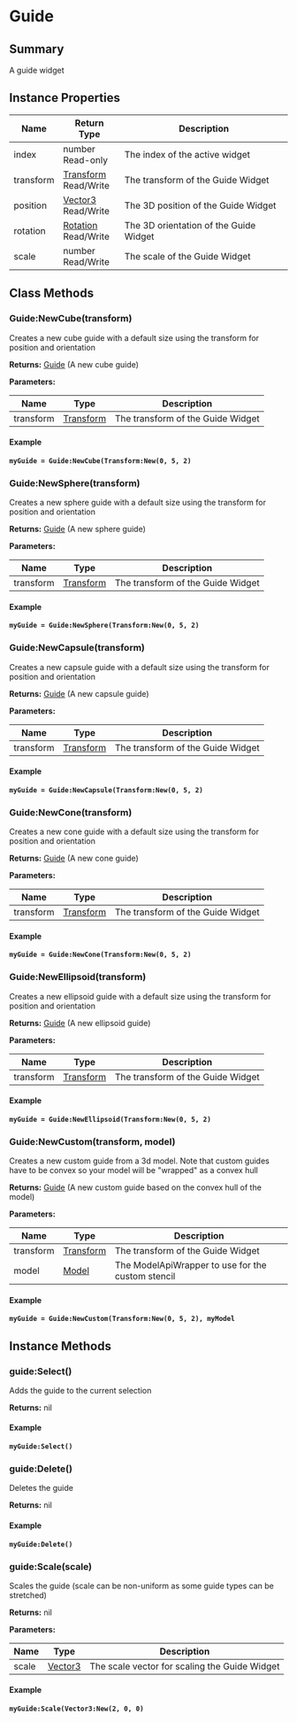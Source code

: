 
# Guide

## Summary
A guide widget


## Instance Properties

<table data-full-width="false">
<thead><tr><th>Name</th><th>Return Type</th><th>Description</th></tr></thead>
<tbody>
<tr><td>index</td><td>number<br>Read-only</td><td>The index of the active widget</td></tr>
<tr><td>transform</td><td><a href="transform.md">Transform</a><br>Read/Write</td><td>The transform of the Guide Widget</td></tr>
<tr><td>position</td><td><a href="vector3.md">Vector3</a><br>Read/Write</td><td>The 3D position of the Guide Widget</td></tr>
<tr><td>rotation</td><td><a href="rotation.md">Rotation</a><br>Read/Write</td><td>The 3D orientation of the Guide Widget</td></tr>
<tr><td>scale</td><td>number<br>Read/Write</td><td>The scale of the Guide Widget</td></tr>
</tbody></table>



## Class Methods

        
### Guide:NewCube(transform)

Creates a new cube guide with a default size using the transform for position and orientation

**Returns:** <a href="guide.md">Guide</a>  (A new cube guide)


**Parameters:**

<table data-full-width="false">
<thead><tr><th>Name</th><th>Type</th><th>Description</th></tr></thead>
<tbody><tr><td>transform</td><td><a href="transform.md">Transform</a></td><td>The transform of the Guide Widget</td></tr></tbody></table>




#### Example

<pre class="language-lua"><code class="lang-lua"><strong>myGuide = Guide:NewCube(Transform:New(0, 5, 2)</strong></code></pre>




### Guide:NewSphere(transform)

Creates a new sphere guide with a default size using the transform for position and orientation

**Returns:** <a href="guide.md">Guide</a>  (A new sphere guide)


**Parameters:**

<table data-full-width="false">
<thead><tr><th>Name</th><th>Type</th><th>Description</th></tr></thead>
<tbody><tr><td>transform</td><td><a href="transform.md">Transform</a></td><td>The transform of the Guide Widget</td></tr></tbody></table>




#### Example

<pre class="language-lua"><code class="lang-lua"><strong>myGuide = Guide:NewSphere(Transform:New(0, 5, 2)</strong></code></pre>




### Guide:NewCapsule(transform)

Creates a new capsule guide with a default size using the transform for position and orientation

**Returns:** <a href="guide.md">Guide</a>  (A new capsule guide)


**Parameters:**

<table data-full-width="false">
<thead><tr><th>Name</th><th>Type</th><th>Description</th></tr></thead>
<tbody><tr><td>transform</td><td><a href="transform.md">Transform</a></td><td>The transform of the Guide Widget</td></tr></tbody></table>




#### Example

<pre class="language-lua"><code class="lang-lua"><strong>myGuide = Guide:NewCapsule(Transform:New(0, 5, 2)</strong></code></pre>




### Guide:NewCone(transform)

Creates a new cone guide with a default size using the transform for position and orientation

**Returns:** <a href="guide.md">Guide</a>  (A new cone guide)


**Parameters:**

<table data-full-width="false">
<thead><tr><th>Name</th><th>Type</th><th>Description</th></tr></thead>
<tbody><tr><td>transform</td><td><a href="transform.md">Transform</a></td><td>The transform of the Guide Widget</td></tr></tbody></table>




#### Example

<pre class="language-lua"><code class="lang-lua"><strong>myGuide = Guide:NewCone(Transform:New(0, 5, 2)</strong></code></pre>




### Guide:NewEllipsoid(transform)

Creates a new ellipsoid guide with a default size using the transform for position and orientation

**Returns:** <a href="guide.md">Guide</a>  (A new ellipsoid guide)


**Parameters:**

<table data-full-width="false">
<thead><tr><th>Name</th><th>Type</th><th>Description</th></tr></thead>
<tbody><tr><td>transform</td><td><a href="transform.md">Transform</a></td><td>The transform of the Guide Widget</td></tr></tbody></table>




#### Example

<pre class="language-lua"><code class="lang-lua"><strong>myGuide = Guide:NewEllipsoid(Transform:New(0, 5, 2)</strong></code></pre>




### Guide:NewCustom(transform, model)

Creates a new custom guide from a 3d model. Note that custom guides have to be convex so your model will be "wrapped" as a convex hull

**Returns:** <a href="guide.md">Guide</a>  (A new custom guide based on the convex hull of the model)


**Parameters:**

<table data-full-width="false">
<thead><tr><th>Name</th><th>Type</th><th>Description</th></tr></thead>
<tbody><tr><td>transform</td><td><a href="transform.md">Transform</a></td><td>The transform of the Guide Widget</td></tr>
<tr><td>model</td><td><a href="model.md">Model</a></td><td>The ModelApiWrapper to use for the custom stencil</td></tr></tbody></table>




#### Example

<pre class="language-lua"><code class="lang-lua"><strong>myGuide = Guide:NewCustom(Transform:New(0, 5, 2), myModel</strong></code></pre>



    

## Instance Methods

        
### guide:Select()

Adds the guide to the current selection

**Returns:** nil 




#### Example

<pre class="language-lua"><code class="lang-lua"><strong>myGuide:Select()</strong></code></pre>




### guide:Delete()

Deletes the guide

**Returns:** nil 




#### Example

<pre class="language-lua"><code class="lang-lua"><strong>myGuide:Delete()</strong></code></pre>




### guide:Scale(scale)

Scales the guide (scale can be non-uniform as some guide types can be stretched)

**Returns:** nil 


**Parameters:**

<table data-full-width="false">
<thead><tr><th>Name</th><th>Type</th><th>Description</th></tr></thead>
<tbody><tr><td>scale</td><td><a href="vector3.md">Vector3</a></td><td>The scale vector for scaling the Guide Widget</td></tr></tbody></table>




#### Example

<pre class="language-lua"><code class="lang-lua"><strong>myGuide:Scale(Vector3:New(2, 0, 0)</strong></code></pre>



    
